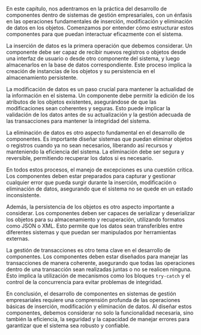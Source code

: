 En este capítulo, nos adentramos en la práctica del desarrollo de componentes dentro de sistemas de gestión empresariales, con un énfasis en las operaciones fundamentales de inserción, modificación y eliminación de datos en los objetos. Comenzamos por entender cómo estructurar estos componentes para que puedan interactuar eficazmente con el sistema.

La inserción de datos es la primera operación que debemos considerar. Un componente debe ser capaz de recibir nuevos registros o objetos desde una interfaz de usuario o desde otro componente del sistema, y luego almacenarlos en la base de datos correspondiente. Este proceso implica la creación de instancias de los objetos y su persistencia en el almacenamiento persistente.

La modificación de datos es un paso crucial para mantener la actualidad de la información en el sistema. Un componente debe permitir la edición de los atributos de los objetos existentes, asegurándose de que las modificaciones sean coherentes y seguras. Esto puede implicar la validación de los datos antes de su actualización y la gestión adecuada de las transacciones para mantener la integridad del sistema.

La eliminación de datos es otro aspecto fundamental en el desarrollo de componentes. Es importante diseñar sistemas que puedan eliminar objetos o registros cuando ya no sean necesarios, liberando así recursos y manteniendo la eficiencia del sistema. La eliminación debe ser segura y reversible, permitiendo recuperar los datos si es necesario.

En todos estos procesos, el manejo de excepciones es una cuestión crítica. Los componentes deben estar preparados para capturar y gestionar cualquier error que pueda surgir durante la inserción, modificación o eliminación de datos, asegurando que el sistema no se quede en un estado inconsistente.

Además, la persistencia de los objetos es otro aspecto importante a considerar. Los componentes deben ser capaces de serializar y deserializar los objetos para su almacenamiento y recuperación, utilizando formatos como JSON o XML. Esto permite que los datos sean transferibles entre diferentes sistemas y que puedan ser manipulados por herramientas externas.

La gestión de transacciones es otro tema clave en el desarrollo de componentes. Los componentes deben estar diseñados para manejar las transacciones de manera coherente, asegurando que todas las operaciones dentro de una transacción sean realizadas juntas o no se realicen ninguna. Esto implica la utilización de mecanismos como los bloques `try-catch` y el control de la concurrencia para evitar problemas de integridad.

En conclusión, el desarrollo de componentes en sistemas de gestión empresariales requiere una comprensión profunda de las operaciones básicas de inserción, modificación y eliminación de datos. Al diseñar estos componentes, debemos considerar no solo la funcionalidad necesaria, sino también la eficiencia, la seguridad y la capacidad de manejar errores para garantizar que el sistema sea robusto y confiable.
